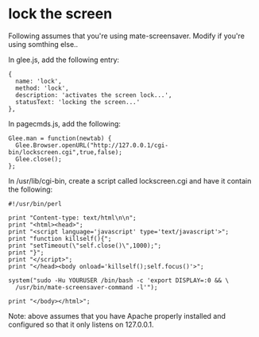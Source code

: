 # lock the screen

Following assumes that you're using mate-screensaver.  Modify if you're using somthing else..

In glee.js, add the following entry:

    {
      name: 'lock',
      method: 'lock',
      description: 'activates the screen lock...',
      statusText: 'locking the screen...'
    },

In pagecmds.js, add the following:

    Glee.man = function(newtab) {
      Glee.Browser.openURL("http://127.0.0.1/cgi-bin/lockscreen.cgi",true,false);
      Glee.close();
    };

In /usr/lib/cgi-bin, create a script called lockscreen.cgi and have it contain the following:

    #!/usr/bin/perl
      
    print "Content-type: text/html\n\n";
    print "<html><head>";
    print "<script language='javascript' type='text/javascript'>";
    print "function killself(){";
    print "setTimeout(\"self.close()\",1000);";
    print "}";
    print "</script>";
    print "</head><body onload='killself();self.focus()'>";
        
    system("sudo -Hu YOURUSER /bin/bash -c 'export DISPLAY=:0 && \
      /usr/bin/mate-screensaver-command -l'");
        
    print "</body></html>";

Note: above assumes that you have Apache properly installed and configured so that it only listens on 127.0.0.1.
